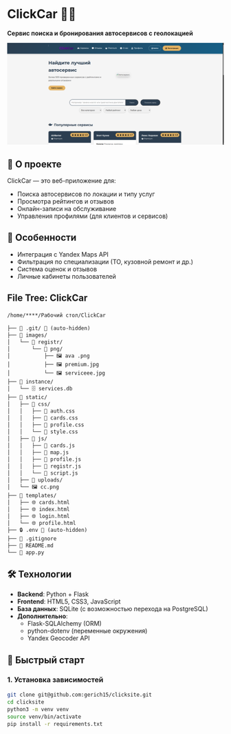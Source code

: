 # ClickCar 🚗💨

**Сервис поиска и бронирования автосервисов с геолокацией**

![ClickCar Screenshot](/static/cc.png)

## 📌 О проекте
ClickCar — это веб-приложение для:
- Поиска автосервисов по локации и типу услуг
- Просмотра рейтингов и отзывов
- Онлайн-записи на обслуживание
- Управления профилями (для клиентов и сервисов)

## 🌟 Особенности
- Интеграция с Yandex Maps API
- Фильтрация по специализации (ТО, кузовной ремонт и др.)
- Система оценок и отзывов
- Личные кабинеты пользователей

## File Tree: ClickCar

`/home/****/Рабочий стол/ClickCar `
```
├── 📁 .git/ 🚫 (auto-hidden)
├── 📁 images/
│   └── 📁 registr/
│       └── 📁 png/
│           ├── 🖼️ ava .png
│           ├── 🖼️ premium.jpg
│           └── 🖼️ serviceee.jpg
├── 📁 instance/
│   └── 🗄️ services.db
├── 📁 static/
│   ├── 📁 css/
│   │   ├── 🎨 auth.css
│   │   ├── 🎨 cards.css
│   │   ├── 🎨 profile.css
│   │   └── 🎨 style.css
│   ├── 📁 js/
│   │   ├── 📄 cards.js
│   │   ├── 📄 map.js
│   │   ├── 📄 profile.js
│   │   ├── 📄 registr.js
│   │   └── 📄 script.js
│   ├── 📁 uploads/
│   └── 🖼️ cc.png
├── 📁 templates/
│   ├── 🌐 cards.html
│   ├── 🌐 index.html
│   ├── 🌐 login.html
│   └── 🌐 profile.html
├── 🔒 .env 🚫 (auto-hidden)
├── 🚫 .gitignore
├── 📖 README.md
└── 🐍 app.py
```

## 🛠 Технологии
- **Backend**: Python + Flask
- **Frontend**: HTML5, CSS3, JavaScript
- **База данных**: SQLite (с возможностью перехода на PostgreSQL)
- **Дополнительно**: 
  - Flask-SQLAlchemy (ORM)
  - python-dotenv (переменные окружения)
  - Yandex Geocoder API

## 🚀 Быстрый старт

### 1. Установка зависимостей
```bash
git clone git@github.com:gerich15/clicksite.git
cd clicksite
python3 -m venv venv
source venv/bin/activate
pip install -r requirements.txt
